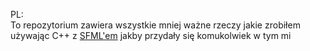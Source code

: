 PL:  
To repozytorium zawiera wszystkie mniej ważne rzeczy jakie zrobiłem używając C++ z [SFML'em](https://www.sfml-dev.org/) jakby przydały się komukolwiek w tym mi
